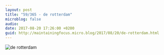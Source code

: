 ```yaml
---
layout: post
title: "59/365 - de rotterdam"
microblog: false
audio: 
date: 2017-08-20 17:26:00 +0200
guid: http://maintainingfocus.micro.blog/2017/08/20/de-rotterdam.html
---
```

![de rotterdam](https://f000.backblazeb2.com/file/Roel-Share/de-rotterdam.jpg)
